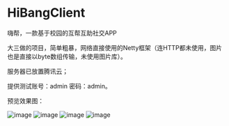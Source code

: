 # HiBangClient
嗨帮，一款基于校园的互帮互助社交APP

大三做的项目，简单粗暴，网络直接使用的Netty框架（连HTTP都未使用，图片也是直接以byte数组传输，未使用图片库）。

服务器已放置腾讯云；

提供测试账号：admin 密码：admin。

预览效果图：

![image](https://github.com/qizhenghao/HiBangClient/blob/master/preview/发现.png)
![image](https://github.com/qizhenghao/HiBangClient/blob/master/preview/发布.png)
![image](https://github.com/qizhenghao/HiBangClient/blob/master/preview/好友.png)
![image](https://github.com/qizhenghao/HiBangClient/blob/master/preview/个人.png)
